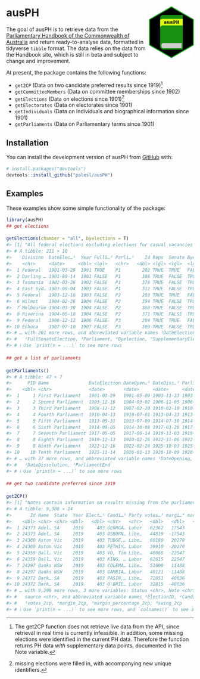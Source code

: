 
<!-- README.md is generated from README.Rmd. Please edit that file -->

# ausPH <img src="man/figures/ausPH_hex.png" align="right" height="139"/>

<!-- badges: start -->
<!-- badges: end -->

The goal of ausPH is to retrieve data from the [Parliamentary Handbook
of the Commonwealth of Australia](https://handbook.aph.gov.au/) and
return ready-to-analyse data, formatted in tidyverse `tibble` format.
The data relies on the data from the Handbook site, which is still in
beta and subject to change and improvement.

At present, the package contains the following functions:

-   `get2CP` (Data on two candidate preferred results since 1919)[^1]
-   `getCommitteeMembers` (Data on committee memberships since 1902)
-   `getElections` (Data on elections since 1901)[^2]
-   `getElectorates` (Data on electorates since 1901)
-   `getIndividuals` (Data on individuals and biographical information
    since 1901)
-   `getParliaments` (Data on Parliamentary terms since 1901)

## Installation

You can install the development version of ausPH from
[GitHub](https://github.com/) with:

``` r
# install.packages("devtools")
devtools::install_github("palesl/ausPH")
```

## Examples

These examples show some simple functionality of the package:

``` r
library(ausPH) 
## get elections

getElections(chamber = "all", byelections = T)
#> [1] "All federal elections excluding elections for casual vacancies in the Senate"
#> # A tibble: 211 × 10
#>    Division  DateElec…¹  Year FullS…² Parli…³    Id Reps  Senate Byele…⁴ Suppl…⁵
#>    <chr>     <date>     <dbl> <lgl>   <chr>   <dbl> <lgl> <lgl>  <lgl>   <lgl>  
#>  1 Federal   1901-03-29  1901 TRUE    P1        202 TRUE  TRUE   FALSE   FALSE  
#>  2 Darling … 1901-09-14  1901 FALSE   P1        306 TRUE  FALSE  TRUE    FALSE  
#>  3 Tasmania  1902-03-26  1902 FALSE   P1        378 TRUE  FALSE  TRUE    FALSE  
#>  4 East Syd… 1903-09-04  1903 FALSE   P1        312 TRUE  FALSE  TRUE    FALSE  
#>  5 Federal   1903-12-16  1903 FALSE   P2        203 TRUE  TRUE   FALSE   FALSE  
#>  6 Wilmot    1904-02-26  1904 FALSE   P2        394 TRUE  FALSE  TRUE    FALSE  
#>  7 Melbourne 1904-03-30  1904 FALSE   P2        356 TRUE  FALSE  TRUE    FALSE  
#>  8 Riverina  1904-05-18  1904 FALSE   P2        371 TRUE  FALSE  TRUE    FALSE  
#>  9 Federal   1906-12-12  1906 FALSE   P3        204 TRUE  TRUE   FALSE   FALSE  
#> 10 Echuca    1907-07-10  1907 FALSE   P3        309 TRUE  FALSE  TRUE    FALSE  
#> # … with 201 more rows, and abbreviated variable names ¹​DateElection,
#> #   ²​FullSenateElection, ³​Parliament, ⁴​Byelection, ⁵​SupplementaryElection
#> # ℹ Use `print(n = ...)` to see more rows

## get a list of parliaments

getParliaments()
#> # A tibble: 47 × 7
#>      PID Name               DateElection DateOpen…¹ DateDiss…² Parliame…³ FQName
#>    <dbl> <chr>              <date>       <date>     <date>     <date>     <chr> 
#>  1     1 First Parliament   1901-03-29   1901-05-09 1903-11-23 1903-12-15 First…
#>  2     2 Second Parliament  1903-12-16   1904-03-02 1906-11-05 1906-12-11 Secon…
#>  3     3 Third Parliament   1906-12-12   1907-02-20 1910-02-19 1910-04-12 Third…
#>  4     4 Fourth Parliament  1910-04-13   1910-07-01 1913-04-23 1913-05-30 Fourt…
#>  5     5 Fifth Parliament   1913-05-31   1913-07-09 1914-07-30 1914-09-04 Fifth…
#>  6     6 Sixth Parliament   1914-09-05   1914-10-08 1917-03-26 1917-05-04 Sixth…
#>  7     7 Seventh Parliament 1917-05-05   1917-06-14 1919-11-03 1919-12-12 Seven…
#>  8     8 Eighth Parliament  1919-12-13   1920-02-26 1922-11-06 1922-12-15 Eight…
#>  9     9 Ninth Parliament   1922-12-16   1922-02-28 1925-10-03 1925-11-13 Ninth…
#> 10    10 Tenth Parliament   1925-11-14   1926-01-13 1928-10-09 1928-11-16 Tenth…
#> # … with 37 more rows, and abbreviated variable names ¹​DateOpening,
#> #   ²​DateDissolution, ³​ParliamentEnd
#> # ℹ Use `print(n = ...)` to see more rows

## get two candidate preferred since 1919

get2CP()
#> [1] "Notes contain information on results missing from the parliamentary handbook"
#> # A tibble: 9,308 × 14
#>       Id Name  State  Year Elect…¹ Candi…² Party votes…³ margi…⁴ margi…⁵ swing…⁶
#>    <dbl> <chr> <chr> <dbl>   <dbl> <chr>   <chr>   <dbl>   <dbl>   <dbl>   <dbl>
#>  1 24373 Adel… SA     2019     403 GEORGA… Labor   62362   17543    58.2   -0.12
#>  2 24373 Adel… SA     2019     403 OSBORN… Libe…   44819  -17543    41.8    0.12
#>  3 24360 Aston Vic    2019     403 TUDGE,… Libe…   60180   20270    60.1    2.72
#>  4 24360 Aston Vic    2019     403 PETHIY… Labor   39910  -20270    39.9   -2.72
#>  5 24359 Ball… Vic    2019     403 VO, Tim Libe…   40068  -22547    39.0   -3.62
#>  6 24359 Ball… Vic    2019     403 KING, … Labor   62615   22547    61.0    3.62
#>  7 24297 Banks NSW    2019     403 COLEMA… Libe…   51609   11488    56.3    4.82
#>  8 24297 Banks NSW    2019     403 GAMBIA… Labor   40121  -11488    43.7   -4.82
#>  9 24372 Bark… SA     2019     403 PASIN,… Libe…   72851   40036    68.9    5.07
#> 10 24372 Bark… SA     2019     403 O'BRIE… Labor   32815  -40036    31.1   -5.07
#> # … with 9,298 more rows, 3 more variables: Status <chr>, Note <chr>,
#> #   source <chr>, and abbreviated variable names ¹​ElectionID, ²​Candidate,
#> #   ³​votes_2cp, ⁴​margin_2cp, ⁵​margin_percentage_2cp, ⁶​swing_2cp
#> # ℹ Use `print(n = ...)` to see more rows, and `colnames()` to see all variable names
```

[^1]: The get2CP function does not retrieve live data from the API,
    since retrieval in real time is currently infeasible. In addition,
    some missing elections were identified in the current PH data.
    Therefore the function returns PH data *with* supplementary data
    points, documented in the Note variable.

[^2]: missing elections were filled in, with accompanying new unique
    identifiers.
